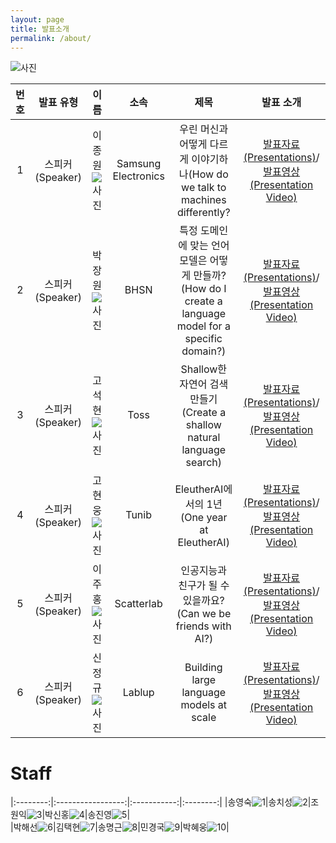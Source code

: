 ```yaml
---
layout: page
title: 발표소개
permalink: /about/
---
```



![사진](pic/a.png)


    

|번호|발표 유형|이름|소속|제목|발표 소개|
|:---:|:-----------------:|:-----------:|:--------:|:--------:|:--------:|
|1|스피커(Speaker)|이종원![사진](pic/jongw.png)|Samsung Electronics|우린 머신과 어떻게 다르게 이야기하나(How do we talk to machines differently?|[발표자료(Presentations)](data/jongwon.pdf)/[발표영상(Presentation Video)](https://youtu.be/HXIvbnA0SnU)|    
|2|스피커(Speaker)|박장원![사진](pic/pjw.jpg)|BHSN|특정 도메인에 맞는 언어모델은 어떻게 만들까?(How do I create a language model for a specific domain?)|[발표자료(Presentations)](data/specific_domain.pdf)/[발표영상(Presentation Video)](https://youtu.be/N3VDk9pRZuw)|     
|3|스피커(Speaker)|고석현![사진](pic/Ko.png)|Toss|Shallow한 자연어 검색 만들기(Create a shallow natural language search)|[발표자료(Presentations)](data/go_v3.pdf)/[발표영상(Presentation Video)](https://youtu.be/BLO-P5o8mkg)|     
|4|스피커(Speaker)|고현웅![사진](pic/gohw.png)|Tunib|EleutherAI에서의 1년(One year at EleutherAI)|[발표자료(Presentations)](data/kevinko.pdf)/[발표영상(Presentation Video)](https://youtu.be/yeAY_7cQj5k)|       
|5|스피커(Speaker)|이주홍![사진](pic/ljhong.png)|Scatterlab|인공지능과 친구가 될 수 있을까요?(Can we be friends with AI?)|[발표자료(Presentations)](data/scatterlab_v2.pdf)/[발표영상(Presentation Video)](https://youtu.be/QAzpAImIrMI)|   
|6|스피커(Speaker)|신정규![사진](pic/sinjk.jpg)|Lablup|Building large language models at scale|[발표자료(Presentations)](data/JKShin-LLM-v2.pdf)/[발표영상(Presentation Video)](https://youtu.be/7uKjECYfYJU)|            


    
# Staff



|:--------:|:-----------------:|:-----------:|:--------:|
|송영숙![1](pic/sys.jpg)|송치성![2](pic/chisung.jpg)|조원익![3](pic/jwani.png)|박신홍![4](pic/sinhongpark.jpg)|송진영![5](pic/jiny.png)|    
|박해선![6](pic/hspark.png)|김택현![7](pic/thk.jpg)|송명근![8](pic/songmk.jpg)|민경국![9](pic/mkk.png)|박혜웅![10](pic/hae.png)|                          








